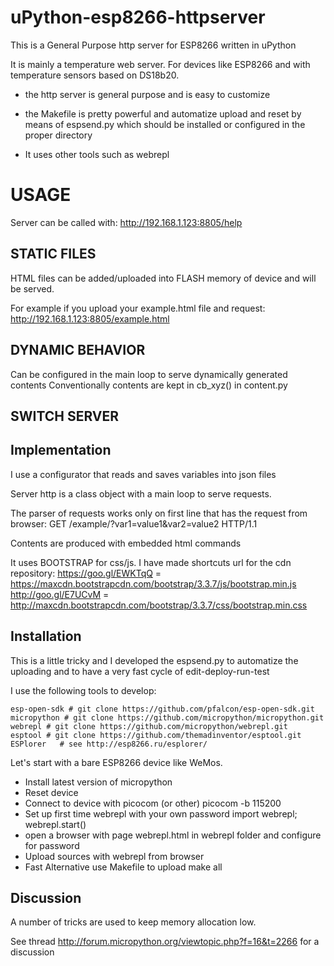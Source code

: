 # uPython-esp8266-httpserver

This is a General Purpose http server for ESP8266 written in uPython

It is mainly a temperature web server. For devices like ESP8266 and with temperature sensors based on DS18b20. 

- the http server is general purpose and is easy to customize

- the Makefile is pretty powerful and automatize upload and reset by means of espsend.py which should be installed or configured in the proper directory

- It uses other tools such as webrepl 

# USAGE
Server can be called with: http://192.168.1.123:8805/help 


## STATIC FILES
HTML files can be added/uploaded into FLASH memory of device and will be served.

For example if you upload your example.html file and request: http://192.168.1.123:8805/example.html

## DYNAMIC BEHAVIOR
Can be configured in the main loop to serve dynamically generated contents
Conventionally contents are kept in cb_xyz() in content.py

## SWITCH SERVER 

## Implementation

I use a configurator that reads and saves variables into json files

Server http is a class object with a main loop to serve requests.

The parser of requests works only on first line that has the request from browser:
    GET /example/?var1=value1&var2=value2 HTTP/1.1

Contents are produced with embedded html commands

It uses BOOTSTRAP for css/js. I have made shortcuts url for the cdn repository:
        https://goo.gl/EWKTqQ = https://maxcdn.bootstrapcdn.com/bootstrap/3.3.7/js/bootstrap.min.js        
        http://goo.gl/E7UCvM =  http://maxcdn.bootstrapcdn.com/bootstrap/3.3.7/css/bootstrap.min.css


## Installation

This is a little tricky and I developed the espsend.py to automatize the uploading and to have a very fast cycle of edit-deploy-run-test

I use the following tools to develop:

    esp-open-sdk # git clone https://github.com/pfalcon/esp-open-sdk.git 
    micropython # git clone https://github.com/micropython/micropython.git
    webrepl # git clone https://github.com/micropython/webrepl.git
    esptool # git clone https://github.com/themadinventor/esptool.git
    ESPlorer   # see http://esp8266.ru/esplorer/ 

Let's start with a bare ESP8266 device like WeMos.

- Install latest version of micropython
- Reset device
- Connect to device with picocom (or other)
    picocom -b 115200
- Set up first time webrepl with your own password
    import webrepl; webrepl.start()
- open a browser with page webrepl.html in webrepl folder and configure for password
- Upload sources with webrepl from browser
- Fast Alternative use Makefile to upload
    make all

## Discussion
A number of tricks are used to keep memory allocation low. 

See thread http://forum.micropython.org/viewtopic.php?f=16&t=2266
for a discussion



